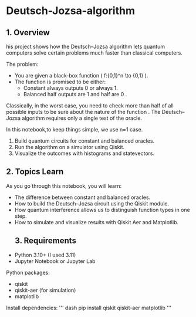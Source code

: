 # Deutsch-Jozsa-algorithm
## 1. Overview
his project shows how the Deutsch–Jozsa algorithm lets quantum computers solve certain problems much faster than classical computers.

The problem:

* You are given a black-box function \( f:{0,1}^n \to {0,1} \).
* The function is promised to be either:
  * Constant  always outputs 0 or always 1.
  * Balanced  half outputs are 1 and half are 0 .

Classically, in the worst case, you need to check more than half of all possible inputs to be sure about the nature of the function .
The Deutsch–Jozsa algorithm requires only a single test of the oracle.

In this notebook,to keep  things simple, we use n=1 case.

1. Build quantum circuits for constant and balanced oracles.
2. Run the algorithm on a simulator using Qiskit.
3. Visualize the outcomes with histograms and statevectors.
## 2. Topics Learn
As you go through this notebook, you will learn:

* The difference between constant and balanced oracles.
* How to build the Deutsch–Jozsa circuit using the Qiskit module.
* How quantum interference allows us to distinguish function types in one step.
* How to simulate and visualize results with Qiskit Aer and Matplotlib.
  ## 3. Requirements
* Python 3.10+ (I used 3.11)
* Jupyter Notebook or Jupyter Lab

Python packages:

* qiskit
* qiskit-aer (for simulation)
* matplotlib

Install dependencies:
''' dash
pip install qiskit qiskit-aer matplotlib 
'''
